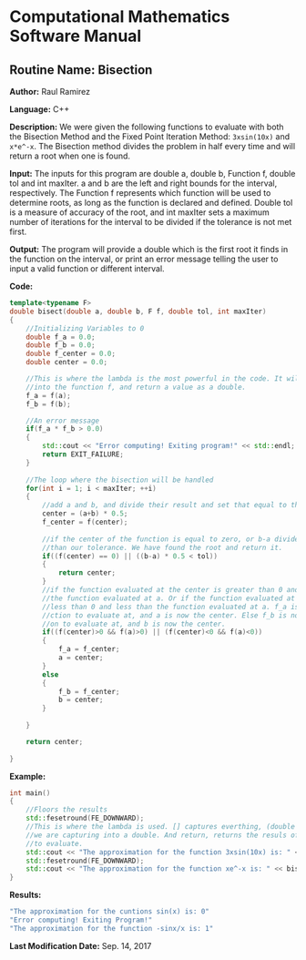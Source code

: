 # Computational Mathematics Software Manual

## **Routine Name:** Bisection

**Author:** Raul Ramirez

**Language:** C++

**Description:** We were given the following functions to evaluate with both the Bisection Method and the Fixed Point Iteration Method: `3xsin(10x)` and `x*e^-x`. The Bisection method divides the problem in half every time and will return a root when one is found.  

**Input:** The inputs for this program are double a, double b, Function f, double tol and int maxIter. a and b are the left and right bounds for the interval, respectively. The Function f represents which function will be used to determine roots, as long as the function is declared and defined. Double tol is a measure of accuracy of the root, and int maxIter sets a maximum number of iterations for the interval to be divided if the tolerance is not met first. 

**Output:** The program will provide a double which is the first root it finds in the function on the interval, or print an error message telling the user to input a valid function or different interval. 

**Code:**
```C++
template<typename F>
double bisect(double a, double b, F f, double tol, int maxIter)
{
	//Initializing Variables to 0	
	double f_a = 0.0;
	double f_b = 0.0;
	double f_center = 0.0;
	double center = 0.0;

	//This is where the lambda is the most powerful in the code. It will pass a
	//into the function f, and return a value as a double.
	f_a = f(a);
	f_b = f(b);

	//An error message
	if(f_a * f_b > 0.0)
	{
		std::cout << "Error computing! Exiting program!" << std::endl;
		return EXIT_FAILURE;
	}
	
	//The loop where the bisection will be handled
	for(int i = 1; i < maxIter; ++i)
	{
		//add a and b, and divide their result and set that equal to the center.
		center = (a+b) * 0.5;
		f_center = f(center);
		
		//if the center of the function is equal to zero, or b-a divided in half is less
		//than our tolerance. We have found the root and return it.
		if((f(center) == 0) || ((b-a) * 0.5 < tol))
		{
			return center;
		}
		//if the function evaluated at the center is greater than 0 and greater than 
		//the function evaluated at a. Or if the function evaluated at the center is 
		//less than 0 and less than the function evaluated at a. f_a is now the fun-
		//ction to evaluate at, and a is now the center. Else f_b is now the functi-
		//on to evaluate at, and b is now the center. 
		if((f(center)>0 && f(a)>0) || (f(center)<0 && f(a)<0))
		{
			f_a = f_center;
			a = center;
		}
		else
		{
			f_b = f_center;
			b = center;
		}
	
	}

	return center;
	
}
```

**Example:**
```C++
int main()
{
	//Floors the results
	std::fesetround(FE_DOWNWARD);
	//This is where the lambda is used. [] captures everthing, (double x) casts the variable
	//we are capturing into a double. And return, returns the resuls of the function we want
	//to evaluate.
	std::cout << "The approximation for the function 3xsin(10x) is: " << bisect(1.0,7.0, [](double x){return (((3*x)*(std::sin(10*x))));}, .00000001, 1000000) << std::endl;
	std::fesetround(FE_DOWNWARD);
	std::cout << "The approximation for the function xe^-x is: " << bisect(-100.0, 100.0, [](double x){return ((x*std::exp(-x)));}, .00000001, 1000000) << std::endl;
}
```

**Results:** 
``` C++
"The approximation for the cuntions sin(x) is: 0"
"Error computing! Exiting Program!"
"The approximation for the function -sinx/x is: 1"
```

**Last Modification Date:** Sep. 14, 2017
